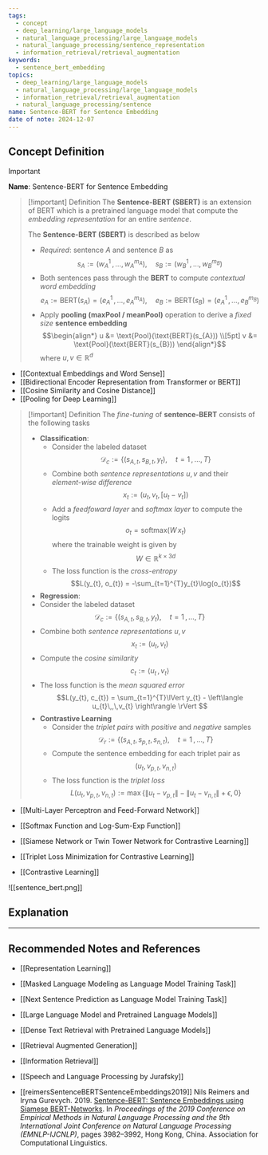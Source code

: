 ```yaml
---
tags:
  - concept
  - deep_learning/large_language_models
  - natural_language_processing/large_language_models
  - natural_language_processing/sentence_representation
  - information_retrieval/retrieval_augmentation
keywords:
  - sentence_bert_embedding
topics:
  - deep_learning/large_language_models
  - natural_language_processing/large_language_models
  - information_retrieval/retrieval_augmentation
  - natural_language_processing/sentence
name: Sentence-BERT for Sentence Embedding
date of note: 2024-12-07
---
```


## Concept Definition

>[!important]
>**Name**: Sentence-BERT for Sentence Embedding

>[!important] Definition
>The **Sentence-BERT (SBERT)** is an extension of BERT which is a pretrained language model that compute the *embedding representation* for an entire *sentence*.
>
>The  **Sentence-BERT (SBERT)** is described as below
>- *Required*: sentence $A$ and sentence $B$ as $$s_{A} := (w_{A}^{1}\,{,}\ldots{,}\,w_{A}^{m_{A}}), \quad s_{B}:= (w_{B}^{1}\,{,}\ldots{,}\,w_{B}^{m_{B}})$$
>- Both sentences pass through the **BERT** to compute *contextual word embedding* $$e_{A} := \text{BERT}(s_{A}) = (e_{A}^{1}\,{,}\ldots{,}\,e_{A}^{m_{A}}), \quad e_{B} := \text{BERT}(s_{B}) = (e_{A}^{1}\,{,}\ldots{,}\,e_{B}^{m_{B}})$$
>- Apply **pooling (maxPool / meanPool)** operation to derive a *fixed size* **sentence embedding** $$\begin{align*} u &= \text{Pool}(\text{BERT}(s_{A})) \\[5pt] v &= \text{Pool}(\text{BERT}(s_{B}))  \end{align*}$$ where $u,v\in \mathbb{R}^{d}$

- [[Contextual Embeddings and Word Sense]]
- [[Bidirectional Encoder Representation from Transformer or BERT]]
- [[Cosine Similarity and Cosine Distance]]
- [[Pooling for Deep Learning]]


>[!important] Definition
>The *fine-tuning* of **sentence-BERT** consists of the following tasks
>- **Classification**: 
>	- Consider the labeled dataset $$\mathcal{D}_{c} := \{ (s_{A,t}, s_{B,t}, y_{t}),\quad t=1\,{,}\ldots{,}\,T \}$$
>	- Combine both *sentence representations* $u,v$ and their *element-wise difference* $$x_{t} := (u_{t}, v_{t}, [u_{t}-v_{t}])$$
>	- Add a *feedfoward layer* and *softmax layer* to compute the logits $$o_{t} = \text{softmax}(W\,x_{t})$$ where the trainable weight is given by $$W\in \mathbb{R}^{k\times 3d}$$
>	- The loss function is the *cross-entropy* $$L(y_{t}, o_{t}) = -\sum_{t=1}^{T}y_{t}\log(o_{t})$$
>-  **Regression**: 
>	- Consider the labeled dataset $$\mathcal{D}_{c} := \{ (s_{A,t}, s_{B,t}, y_{t}),\quad t=1\,{,}\ldots{,}\,T \}$$
>	- Combine both *sentence representations* $u,v$  $$x_{t} := (u_{t}, v_{t})$$
>	- Compute the *cosine similarity* $$c_{t} := \left\langle  u_{t}\,,\, v_{t}   \right\rangle$$
>	- The loss function is the *mean squared error* $$L(y_{t}, c_{t}) = \sum_{t=1}^{T}\lVert y_{t} - \left\langle  u_{t}\,,\,v_{t}    \right\rangle \rVert $$
>- **Contrastive Learning**
>	- Consider the  *triplet pairs* with  *positive* and *negative* samples $$\mathcal{D}_{r} := \left\{ (s_{A,t}, s_{p,t}, s_{n,t}),\quad t=1\,{,}\ldots{,}\,T \right\} $$
>	- Compute the sentence embedding for each triplet pair as $$(u_{t}, v_{p,t}, v_{n,t})$$
>	- The loss function is the *triplet loss* $$L(u_{t}, v_{p,t}, v_{n,t}) := \max\left\{ \lVert u_{t} - v_{p,t} \rVert - \lVert u_{t} - v_{n, t} \rVert + \epsilon,\, 0 \right\} $$


- [[Multi-Layer Perceptron and Feed-Forward Network]]
- [[Softmax Function and Log-Sum-Exp Function]]

- [[Siamese Network or Twin Tower Network for Contrastive Learning]]
- [[Triplet Loss Minimization for Contrastive Learning]]
- [[Contrastive Learning]]

![[sentence_bert.png]]


## Explanation





-----------
##  Recommended Notes and References



- [[Representation Learning]]
- [[Masked Language Modeling as Language Model Training Task]]
- [[Next Sentence Prediction as Language Model Training Task]]

- [[Large Language Model and Pretrained Language Models]]


- [[Dense Text Retrieval with Pretrained Language Models]]
- [[Retrieval Augmented Generation]]
- [[Information Retrieval]]



- [[Speech and Language Processing by Jurafsky]]
- [[reimersSentenceBERTSentenceEmbeddings2019]] Nils Reimers and Iryna Gurevych. 2019. [Sentence-BERT: Sentence Embeddings using Siamese BERT-Networks](https://aclanthology.org/D19-1410). In _Proceedings of the 2019 Conference on Empirical Methods in Natural Language Processing and the 9th International Joint Conference on Natural Language Processing (EMNLP-IJCNLP)_, pages 3982–3992, Hong Kong, China. Association for Computational Linguistics. 